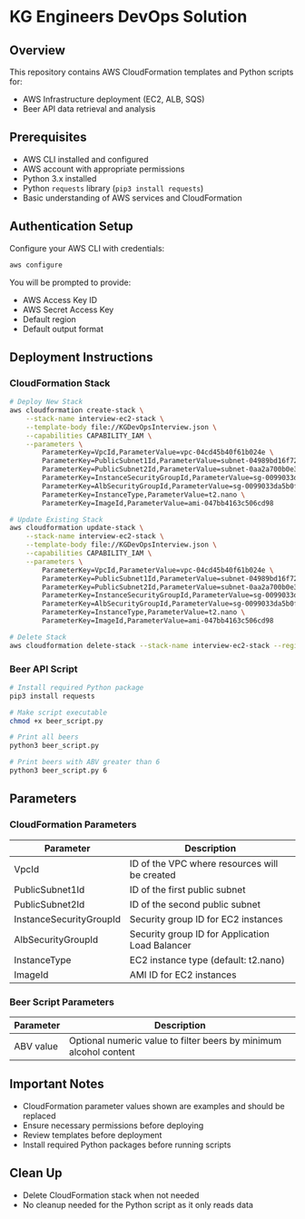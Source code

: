 # KG Engineers DevOps Solution

## Overview
This repository contains AWS CloudFormation templates and Python scripts for:
- AWS Infrastructure deployment (EC2, ALB, SQS)
- Beer API data retrieval and analysis

## Prerequisites
- AWS CLI installed and configured
- AWS account with appropriate permissions
- Python 3.x installed
- Python `requests` library (`pip3 install requests`)
- Basic understanding of AWS services and CloudFormation

## Authentication Setup
Configure your AWS CLI with credentials:
```bash
aws configure
```
You will be prompted to provide:
- AWS Access Key ID
- AWS Secret Access Key
- Default region
- Default output format

## Deployment Instructions

### CloudFormation Stack
```bash
# Deploy New Stack
aws cloudformation create-stack \
    --stack-name interview-ec2-stack \
    --template-body file://KGDevOpsInterview.json \
    --capabilities CAPABILITY_IAM \
    --parameters \
        ParameterKey=VpcId,ParameterValue=vpc-04cd45b40f61b024e \
        ParameterKey=PublicSubnet1Id,ParameterValue=subnet-04989bd16f72efafa \
        ParameterKey=PublicSubnet2Id,ParameterValue=subnet-0aa2a700b0e3cd546 \
        ParameterKey=InstanceSecurityGroupId,ParameterValue=sg-0099033da5b0fba62 \
        ParameterKey=AlbSecurityGroupId,ParameterValue=sg-0099033da5b0fba62 \
        ParameterKey=InstanceType,ParameterValue=t2.nano \
        ParameterKey=ImageId,ParameterValue=ami-047bb4163c506cd98

# Update Existing Stack
aws cloudformation update-stack \
    --stack-name interview-ec2-stack \
    --template-body file://KGDevOpsInterview.json \
    --capabilities CAPABILITY_IAM \
    --parameters \
        ParameterKey=VpcId,ParameterValue=vpc-04cd45b40f61b024e \
        ParameterKey=PublicSubnet1Id,ParameterValue=subnet-04989bd16f72efafa \
        ParameterKey=PublicSubnet2Id,ParameterValue=subnet-0aa2a700b0e3cd546 \
        ParameterKey=InstanceSecurityGroupId,ParameterValue=sg-0099033da5b0fba62 \
        ParameterKey=AlbSecurityGroupId,ParameterValue=sg-0099033da5b0fba62 \
        ParameterKey=InstanceType,ParameterValue=t2.nano \
        ParameterKey=ImageId,ParameterValue=ami-047bb4163c506cd98

# Delete Stack
aws cloudformation delete-stack --stack-name interview-ec2-stack --region eu-west-1
```

### Beer API Script
```bash
# Install required Python package
pip3 install requests

# Make script executable
chmod +x beer_script.py

# Print all beers
python3 beer_script.py

# Print beers with ABV greater than 6
python3 beer_script.py 6
```

## Parameters

### CloudFormation Parameters
| Parameter | Description |
|-----------|-------------|
| VpcId | ID of the VPC where resources will be created |
| PublicSubnet1Id | ID of the first public subnet |
| PublicSubnet2Id | ID of the second public subnet |
| InstanceSecurityGroupId | Security group ID for EC2 instances |
| AlbSecurityGroupId | Security group ID for Application Load Balancer |
| InstanceType | EC2 instance type (default: t2.nano) |
| ImageId | AMI ID for EC2 instances |

### Beer Script Parameters
| Parameter | Description |
|-----------|-------------|
| ABV value | Optional numeric value to filter beers by minimum alcohol content |

## Important Notes
- CloudFormation parameter values shown are examples and should be replaced
- Ensure necessary permissions before deploying
- Review templates before deployment
- Install required Python packages before running scripts

## Clean Up
- Delete CloudFormation stack when not needed
- No cleanup needed for the Python script as it only reads data
